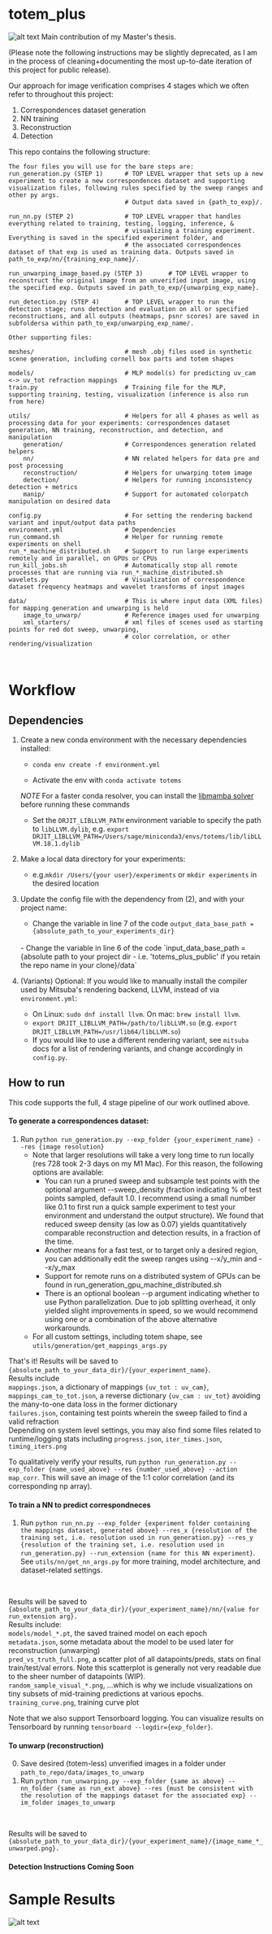 # totem_plus
![alt text](https://github.com/sagesimhon/totem_plus_public/blob/main/sample_other_shapes.png)
Main contribution of my Master's thesis. 

(Please note the following instructions may be slightly deprecated, as I am in the process of cleaning+documenting the most up-to-date iteration of this project for public release).

Our approach for image verification comprises 4 stages which we often refer to throughout this project: 
1. Correspondences dataset generation
2. NN training
3. Reconstruction
4. Detection

This repo contains the following structure: 
```angular2html
The four files you will use for the bare steps are: 
run_generation.py (STEP 1)      # TOP LEVEL wrapper that sets up a new experiment to create a new correspondences dataset and supporting visualization files, following rules specified by the sweep ranges and other py args. 
                                # Output data saved in {path_to_exp}/.

run_nn.py (STEP 2)              # TOP LEVEL wrapper that handles everything related to training, testing, logging, inference, &
                                # visualizing a training experiment. Everything is saved in the specified experiment folder, and 
                                # the associated correspondences dataset of that exp is used as training data. Outputs saved in path_to_exp/nn/{training_exp_name}/.

run_unwarping_image_based.py (STEP 3)       # TOP LEVEL wrapper to reconstruct the original image from an unverified input image, using the specified exp. Outputs saved in path_to_exp/{unwarping_exp_name}.

run_detection.py (STEP 4)       # TOP LEVEL wrapper to run the detection stage; runs detection and evaluation on all or specified reconstructions, and all outputs (heatmaps, psnr scores) are saved in subfoldersa within path_to_exp/unwarping_exp_name/.

Other supporting files:

meshes/                         # mesh .obj files used in synthetic scene generation, including cornell box parts and totem shapes

models/                         # MLP model(s) for predicting uv_cam <-> uv_tot refraction mappings 
train.py                        # Training file for the MLP, supporting training, testing, visualization (inference is also run from here)

utils/                          # Helpers for all 4 phases as well as processing data for your experiments: correspondences dataset generation, NN training, reconstruction, and detection, and manipulation
    generation/                 # Correspondences generation related helpers
    nn/                         # NN related helpers for data pre and post processing
    reconstruction/             # Helpers for unwarping totem image 
    detection/                  # Helpers for running inconsistency detection + metrics
    manip/                      # Support for automated colorpatch manipulation on desired data 

config.py                       # For setting the rendering backend variant and input/output data paths
environment.yml                 # Dependencies 
run_command.sh                  # Helper for running remote experiments on shell
run_*_machine_distributed.sh    # Support to run large experiments remotely and in parallel, on GPUs or CPUs
run_kill_jobs.sh                # Automatically stop all remote processes that are running via run_*_machine_distributed.sh  
wavelets.py                     # Visualization of correspondence dataset frequency heatmaps and wavelet transforms of input images

data/                           # This is where input data (XML files) for mapping generation and unwarping is held 
    image_to_unwarp/            # Reference images used for unwarping
    xml_starters/               # xml files of scenes used as starting points for red dot sweep, unwarping, 
                                # color correlation, or other rendering/visualization

                                
```

# Workflow
## Dependencies
1. Create a new conda environment with the necessary dependencies installed:

   - `conda env create -f environment.yml`

   - Activate the env with `conda activate totems` 

   *NOTE* For a faster conda resolver, you can install the [libmamba solver](https://www.anaconda.com/blog/a-faster-conda-for-a-growing-community) before running these commands

    - Set the `DRJIT_LIBLLVM_PATH` environment variable to specify the path to `libLLVM.dylib`, e.g. `export DRJIT_LIBLLVM_PATH=/Users/sage/miniconda3/envs/totems/lib/libLLVM.18.1.dylib`    


2. Make a local data directory for your experiments: 

   - e.g.``mkdir /Users/{your user}/experiments``
   or 
   `mkdir experiments` in the desired location 


3. Update the config file with the dependency from (2), and with your project name: 

   - Change the variable in line 7 of the code `output_data_base_path = {absolute_path_to_your_experiments_dir}`
   <br> 
   - Change the variable in line 6 of the code `input_data_base_path = {absolute path to your project dir - i.e. 'totems_plus_public' if you retain the repo name in your clone}/data`
   <br>


4. (Variants) Optional: If you would like to manually install the compiler used by Mitsuba's rendering backend, LLVM, instead of via `environment.yml`:
   - On Linux: `sudo dnf install llvm`. On mac: `brew install llvm`. 
   - `export DRJIT_LIBLLVM_PATH=/path/to/libLLVM.so` (e.g. `export DRJIT_LIBLLVM_PATH=/usr/lib64/libLLVM.so`)
   - If you would like to use a different rendering variant, see `mitsuba` docs for a list of rendering variants, and change accordingly in `config.py`.

## How to run

This code supports the full, 4 stage pipeline of our work outlined above.

#### To generate a correspondences dataset:
   1. Run `python run_generation.py --exp_folder {your_experiment_name} --res {image resolution}`
      - Note that larger resolutions will take a very long time to run locally (res 728 took 2-3 days on my M1 Mac). For this reason, the following options are available:
        - You can run a pruned sweep and subsample test points with the optional argument --sweep_density (fraction indicating % of test points sampled, default 1.0. I recommend using a small number like 0.1 to first run a quick sample experiment to test your environment and understand the output structure). We found that reduced sweep density (as low as 0.07) yields quantitatively comparable reconstruction and detection results, in a fraction of the time. 
        - Another means for a fast test, or to target only a desired region, you can additionally edit the sweep ranges using --x/y_min and --x/y_max 
        - Support for remote runs on a distributed system of GPUs can be found in run_generation_gpu_machine_distributed.sh
        - There is an optional boolean --p argument indicating whether to use Python parallelization. Due to job splitting overhead, it only yielded slight improvements in speed, so we would recommend using one or a combination of the above alternative workarounds.
      - For all custom settings, including totem shape, see `utils/generation/get_mappings_args.py`

[//]: # (   3. If you would like to disable parallelization or change the number of CPUs used or memory available, edit the relevant lines in )

[//]: # (   `utils.generation.mappings_toplevel_helpers.py`. This involves the bool `is_parallel` and the arguments passed in on the call to `get_cpus`. Make sure to change the spare memory availability param in `get_cpus` &#40;`mem_spare_gb`&#41;, if you want to make the most of your machine's resources. )

That's it! Results will be saved to `{absolute_path_to_your_data_dir}/{your_experiment_name}`.  <br>
Results include <br>
`mappings.json`, a dictionary of mappings `{uv_tot : uv_cam}`,  <br>
`mappings_cam_to_tot.json`, a reverse dictionary `{uv_cam : uv_tot}` 
avoiding the many-to-one data loss in the former dictionary <br>
`failures.json`, containing test points wherein the sweep failed to find a valid refraction <br>
Depending on system level settings, you may also find some files related to runtime/logging stats including `progress.json`, `iter_times.json`, `timing_iters.png`

To qualitatively verify your results, run `python run_generation.py --exp_folder {name_used_above} --res {number_used_above} --action map_corr`.
This will save an image of the 1:1 color correlation (and its corresponding np array). <br>


#### To train a NN to predict correspondneces
1. Run `python run_nn.py --exp_folder {experiment folder containing the mappings dataset, generated above} --res_x {resolution of the training set, i.e. resolution used in run_generation.py} --res_y {resolution of the training set, i.e. resolution used in run_generation.py} --run_extension {name for this NN experiment}`. 
See `utils/nn/get_nn_args.py` for more training, model architecture, and dataset-related settings.
<br>

Results will be saved to <br>
`{absolute_path_to_your_data_dir}/{your_experiment_name}/nn/{value for run_extension arg}.` <br>
Results include: <br>
`models/model_*.pt`, the saved trained model on each epoch <br>
`metadata.json`, some metadata about the model to be used later for reconstruction (unwarping) <br>
`pred_vs_truth_full.png`, a scatter plot of all datapoints/preds, stats on final train/test/val errors. Note this scatterplot is generally not very readable due to the sheer number of datapoints (WIP). <br>
`random_sample_visual_*.png`, ...which is why we include visualizations on tiny subsets of mid-training predictions at various epochs. <br>
`training_curve.png`, training curve plot <br>

Note that we also support Tensorboard logging. You can visualize results on Tensorboard by running 
`tensorboard --logdir={exp_folder}`.

#### To unwarp (reconstruction)

0. Save desired (totem-less) unverified images in a folder under `path_to_repo/data/images_to_unwarp` 
1. Run `python run_unwarping.py --exp_folder {same as above} --nn_folder {same as run_ext above} --res {must be consistent with the resolution of the mappings dataset for the associated exp} --im_folder images_to_unwarp` 
<br>

Results will be saved to 
`{absolute_path_to_your_data_dir}/{your_experiment_name}/{image_name_*_unwarped.png}.` <br>

#### Detection Instructions Coming Soon

[//]: # (## Custom scenes for test sweeping )

[//]: # (If you would like to add your own custom XML file for sweeping &#40;for example, the totem might be located)

[//]: # (in a different position or the camera extrinsics might be different&#41;, I will add easier instructions for this. )

[//]: # (For now just directly change the file `unit_test_starter_res*.xml` where * indicates the desired res in consideration.)

# Sample Results
![alt text](https://github.com/sagesimhon/totem_plus_public/blob/main/sample_results.png)
